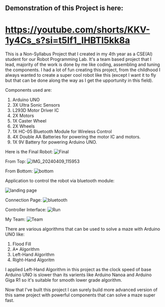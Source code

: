 ## Demonstration of this Project is here:
# https://youtube.com/shorts/KKV-1y4Cs_s?si=t5If1_IHBTl5kk8a

This is a Non-Syllabus Project that I created in my 4th year as a CSE(AI) student for our Robot Programming Lab.
It's a team based project that I lead, majority of the work is done by me like coding, assembling and tuning the components.
I had a lot of fun creating this project, from the childhood I always wanted to create a super cool robot like this (except I want it to fly but that can be done along the way as I get the upportunity in this field).

Components used are: 
1. Arduino UNO
2. 3X Ultra Sonic Sensors
3. L293D Motor Driver IC
4. 2X Motors
5. 1X Caster Wheel
6. 2X Wheels 
7. 1X HC-05 Bluetooth Module for Wireless Control 
8. 4X Double AA Batteries for powering the motor IC and motors.
9. 1X 9V Battery for powering Arduino UNO.



Here is the Final Robot:
![Final](https://github.com/user-attachments/assets/e3444d11-7a9a-4d6e-9e62-cc71b1649c36)



From Top:
![IMG_20240409_115953](https://github.com/user-attachments/assets/703b6a37-68b3-4c3f-bc76-a26302df582f)



From Bottom:
![bottom](https://github.com/user-attachments/assets/2d74c6c0-a2fa-4857-b4fc-3c1c2c07badb)



Application to control the robot via bluetooth module:


![landing page](https://github.com/user-attachments/assets/8b3b20f3-2fba-46f7-b0ef-b5e99f856dae)



Connection Page:
![bluetooth](https://github.com/user-attachments/assets/4ab0d920-08b6-42c4-8856-6c76fa057df7)



Controller Interface:
![Run](https://github.com/user-attachments/assets/fdbe7609-b4a1-4ea8-8e24-7fec91c2fe7f)



My Team:
![Team](https://github.com/user-attachments/assets/7abdf305-71c7-4f95-ab24-9745b6fa889e)



There are various algorithms that can be used to solve a maze with Arduino UNO like:
1. Flood Fill
2. A* Algorithm
3. Left-Hand Algorithm
4. Right-Hand Algoritm

I applied Left-Hand Algorithm in this project as the clock speed of base Arduino UNO is slower than its varients like Arduino Nanoa and Arduino Giga R1 so it's suitable for smooth lower grade algorithm.


Now that I've built this project I can surely build more advanced version of this same project with powerful components that can solve a maze super fast. 

